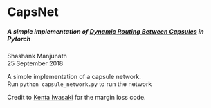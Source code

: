 <h1>CapsNet</h1>
<h5>A simple implementation of <a href=https://arxiv.org/abs/1710.09829>Dynamic Routing Between Capsules</a> in Pytorch</h5>

Shashank Manjunath  
25 September 2018

A simple implementation of a capsule network.  
Run <code>python capsule_network.py</code> to run the network


Credit to <a href=https://github.com/gram-ai/capsule-networks>Kenta Iwasaki</a> for the margin loss code.
